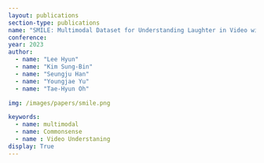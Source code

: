 ```yaml
---
layout: publications
section-type: publications
name: "SMILE: Multimodal Dataset for Understanding Laughter in Video with Language Models"
conference: 
year: 2023
author:
  - name: "Lee Hyun"
  - name: "Kim Sung-Bin"
  - name: "Seungju Han"
  - name: "Youngjae Yu"
  - name: "Tae-Hyun Oh"

img: /images/papers/smile.png

keywords:
  - name: multimodal
  - name: Commonsense
  - name : Video Understaning
display: True
---
```

